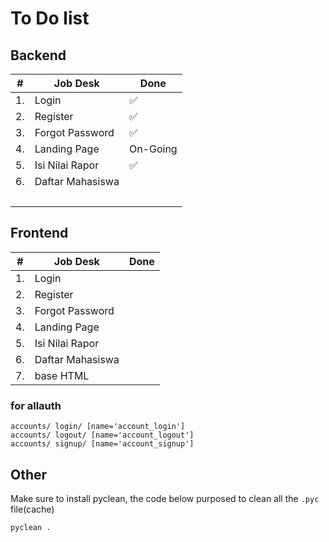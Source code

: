 # To Do list

## Backend

| #  | Job Desk         | Done     |
|----|------------------|----------|
| 1. | Login            | ✅        |
| 2. | Register         | ✅        |
| 3. | Forgot Password  | ✅        |
| 4. | Landing Page     | On-Going |
| 5. | Isi Nilai Rapor  | ✅        |
| 6. | Daftar Mahasiswa |          |
|    | &nbsp;           |          |

## Frontend

| #  | Job Desk         | Done |
|----|------------------|------|
| 1. | Login            |      |
| 2. | Register         |      |
| 3. | Forgot Password  |      |
| 4. | Landing Page     |      |
| 5. | Isi Nilai Rapor  |      |
| 6. | Daftar Mahasiswa |      |
| 7. | base HTML        |      |

### for allauth

```text
accounts/ login/ [name='account_login']
accounts/ logout/ [name='account_logout']
accounts/ signup/ [name='account_signup']
```

## Other

Make sure to install pyclean, the code below purposed to clean all the `.pyc` file(cache)

```bash
pyclean .
```
